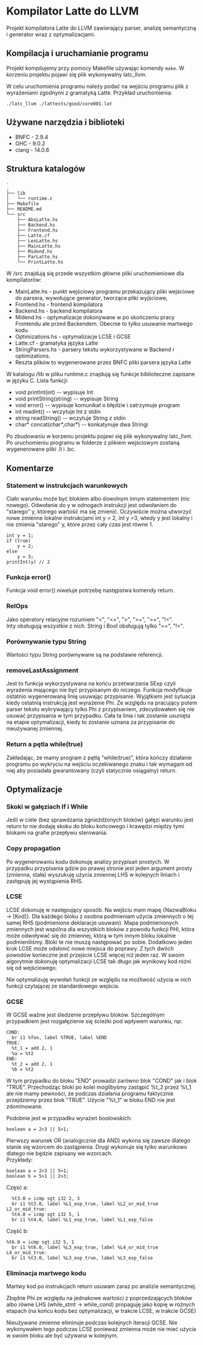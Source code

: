 # Kompilator Latte do LLVM
Projekt kompilatora Latte do LLVM zawierający parser, analizę semantyczną i generator wraz z optymalizacjami.

## Kompilacja i uruchamianie programu
Projekt kompilujemy przy pomocy Makefile używając komendy `make`. W korzeniu projektu pojawi się plik wykonywalny latc_llvm.

W celu uruchomienia programu należy podać na wejściu programu plik z wyrażeniami zgodnymi z gramatyką Latte. Przykład uruchomienia:

`./latc_llvm ./lattests/good/core001.lat`

## Używane narzędzia i biblioteki
 - BNFC - 2.9.4
 - GHC - 9.0.2
 - clang - 14.0.6

## Struktura katalogów
```
.
.
├── lib
│   └── runtime.c
├── Makefile
├── README.md
└── src
    ├── AbsLatte.hs
    ├── Backend.hs
    ├── Frontend.hs
    ├── Latte.cf
    ├── LexLatte.hs
    ├── MainLatte.hs
    ├── Midend.hs
    ├── ParLatte.hs
    └── PrintLatte.hs
```


W /src znajdują się przede wszystkim główne pliki uruchomieniowe dla kompilatorów:
  - MainLatte.hs - punkt wejściowy programu przekazujący pliki wejściowe do parsera, wywołujące generator, tworzące pliki wyjściowe,
  - Frontend.hs - frontend kompilatora
  - Backend.hs - backend kompilatora
  - Midend.hs - optymalizacje dokonywane w po skończeniu pracy Frontendu ale przed Backendem. Obecnie to tylko usuwanie martwego kodu
  - Optimizations.hs - optymalizacje LCSE i GCSE
  - Latte.cf - gramatyka języka Latte
  - StringParsers.hs - parsery tekstu wykorzystywane w Backend i optimizations.
  - Reszta plików to wygenerowane przez BNFC pliki parsera języka Latte

W katalogu /lib w pliku runtime.c znajdują się funkcje biblioteczne zapisane w języku C. Lista funkcji: 
  - void printInt(int)           -- wypisuje Int
  - void printString(string)     -- wypisuje String
  - void error()                 -- wypisuje komunikat o błędzie i zatrzymuje program
  - int readInt()                -- wczytuje Int z stdin
  - string readString()          -- wczytuje String z stdin
  - char* concat(char*,char*)    -- konkatynuje dwa Stringi

Po zbudowaniu w korzeniu projektu pojawi się plik wykonywalny latc_llvm. Po uruchomieniu programu w folderze z plikiem wejściowym zostaną wygenerowane pliki .ll i .bc.

## Komentarze
### Statement w instrukcjach warunkowych
Ciało warunku może być blokiem albo dowolnym innym statementem (nic nowego). Odwołanie do y w odnogach instrukcji jest odwołaniem do "starego" y, którego wartość ma się zmienić. Oczywiście można utworzyć nowe zmienne lokalne instrukcjami int y = 2, int y =3, wtedy y jest lokalny i nie zmienia "starego" y, które przez cały czas jest równe 1.

```
int y = 1;
if (true)
    y = 2;
else
    y = 3;
printInt(y) // 2
```

### Funkcja error()
Funkcja void error() niweluje potrzebę następstwa komendy return.

### RelOps
Jako operatory relacyjne rozumiem "<", "<=", ">", ">=", "==", "!=".  
Inty obsługują wszystkie z nich. String i Bool obsługują tylko "==", "!=".

### Porównywanie typu String
Wartości typu String porównywane są na podstawie referencji.

### removeLastAssignment
Jest to funkcja wykorzystywana na końcu przetwarzania SExp czyli wyrażenia mającego nie być przypisanym do niczego. Funkcja modyfikuje ostatnio wygenerowaną linię usuwając przypisanie. Wyjątkiem jest sytuacja kiedy ostatnią instrukcją jest wyrażenie Phi. Ze względu na pracujący potem parser tekstu wykrywający tylko Phi z przypisaniem, zdecydowałem się nie usuwać przypisania w tym przypadku. Cała ta linia i tak zostanie usunięta na etapie optymalizacji, kiedy to zostanie uznana za przypisanie do nieużywanej zmiennej.

### Return a pętla while(true)
Zakładając, że mamy program z pętlą "while(true)", która kończy działanie programu po wykryciu na wejściu oczekiwanego znaku i tak wymagam od niej aby posiadała gwarantowany (czyli statycznie osiągalny) return.

## Optymalizacje
### Skoki w gałęziach If i While
Jeśli w ciele (bez sprawdzania zgnieżdżonych bloków) gałęzi warunku jest return to nie dodaję skoku do bloku końcowego i krawędzi między tymi blokami na grafie przepływu sterowania.

### Copy propagation
Po wygenerowaniu kodu dokonuję analizy przypisań prostych. W przypadku przypisania gdzie po prawej stronie jest jeden argument prosty (zmienna, stała) wyszukuję użycia zmiennej LHS w kolejnych liniach i zastępuję jej wystąpienia RHS. 

### LCSE
LCSE dokonuję w następujący sposób. Na wejściu mam mapę {NazwaBloku -> [Kod]}. Dla każdego bloku z osobna podmieniam użycia zmiennych o tej samej RHS (podmienione deklaracje usuwam). Mapa podmienionych zmiennych jest wspólna dla wszystkich bloków z powodu funkcji PHI, która może odwoływać się do zmiennej, którą w tym innym bloku lokalnie podmieniliśmy. Bloki te nie muszą następować po sobie. Dodatkowo jeden krok LCSE może odsłonić nowe miejsca do poprawy. Z tych dwóch powodów konieczne jest przejście LCSE więcej niż jeden raz. W swoim algorytmie dokonuję optymalizacji LCSE tak długo jak wynikowy kod różni się od wejściowego.

Nie optymalizuję wywołań funkcji ze względu na możliwość użycia w nich funkcji czytającej ze standardowego wejścia.

### GCSE
W GCSE ważne jest śledzenie przepływu bloków. Szczególnym przypadkiem jest rozgałęzienie się ścieżki pod wpływem warunku, np:

```
COND:
  br i1 %foo, label %TRUE, label %END
TRUE:
  %t_1 = add 2, 1
  %a = %t2
END:
  %t_2 = add 2, 1
  %b = %t2
```

W tym przypadku do bloku "END" prowadzi zarówno blok "COND" jak i blok "TRUE". Przechodząc bloki po kolei moglibyśmy zastąpić %t_2 przez %t_1 ale nie mamy pewności, że podczas działania programu faktycznie przejdziemy przez blok "TRUE". Użycie "%t_1" w bloku END nie jest zdominowane. 

Podobnie jest w przypadku wyrażeń boolowskich:

```
boolean a = 2>3 || 5>1;
```

Pierwszy warunek OR (analogicznie dla AND) wykona się zawsze dlatego stanie się wzorcem do zastąpienia. Drugi wykonuje się tylko warunkowo dlatego nie będzie zapisany we wzorcach.  
Przykłady:
```
boolean a = 2>3 || 5>1;
boolean b = 5>1 || 2>3;
```

Część a:
```
  %t3.0 = icmp sgt i32 2, 3
  br i1 %t3.0, label %L1_exp_true, label %L2_or_mid_true
L2_or_mid_true:
  %t4.0 = icmp sgt i32 5, 1
  br i1 %t4.0, label %L1_exp_true, label %L1_exp_false
```

Część b:
```
%t6.0 = icmp sgt i32 5, 1
  br i1 %t6.0, label %L3_exp_true, label %L4_or_mid_true
L4_or_mid_true:
  br i1 %t3.0, label %L3_exp_true, label %L3_exp_false
```

### Eliminacja martwego kodu
Martwy kod po instrukcjach return usuwam zaraz po analizie semantycznej.

Zbędne Phi ze względu na jednakowe wartości z poprzedzających bloków albo równe LHS (while_stmt -> while_cond) propaguję jako kopię w różnych etapach (na końcu kodu bez optymalizacji, w trakcie LCSE, w trakcie GCSE)

Nieużywane zmienne eliminuje podczas kolejnych iteracji GCSE. Nie wykonywałem tego podczas LCSE ponieważ zmienna może nie mieć użycia w swoim bloku ale być używana w kolejnym.

